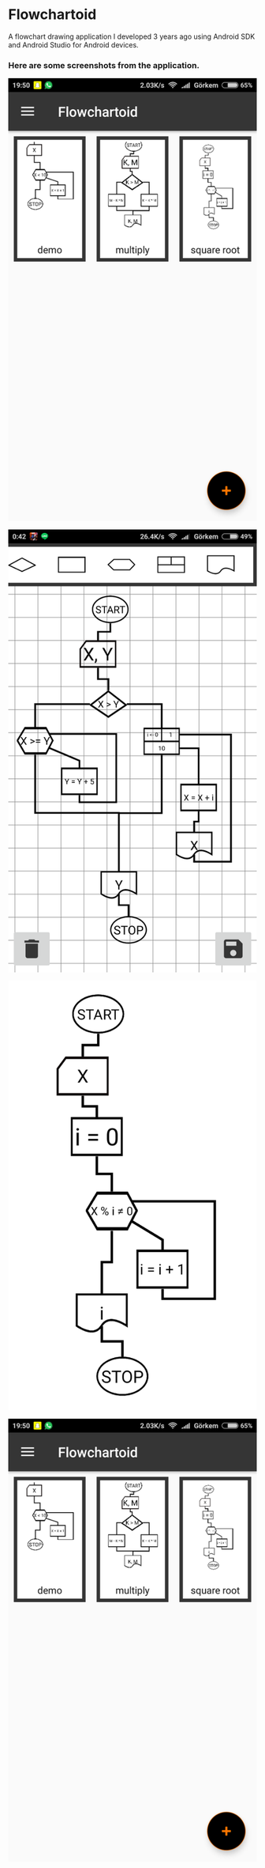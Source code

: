 # Flowchartoid
A flowchart drawing application I developed 3 years ago using Android SDK and Android Studio for Android devices.

### Here are some screenshots from the application.

![Main Activity](https://github.com/GorkemSahin/Flowchartoid/blob/master/images/main_activity.png)

![An example of work in progress](https://github.com/GorkemSahin/Flowchartoid/blob/master/images/complex_algorithm.png)

![An example of outputs of the tool](https://github.com/GorkemSahin/Flowchartoid/blob/master/images/square_root_output.png)

![Drawer](https://github.com/GorkemSahin/Flowchartoid/blob/master/images/main_activity.png)
